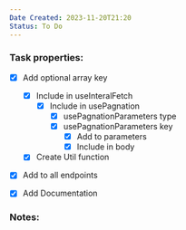 ```yaml
---
Date Created: 2023-11-20T21:20
Status: To Do
---
```

### Task properties:

- [x] Add optional array key
    - [x] Include in useInteralFetch
        - [x] Include in usePagnation
            - [x] usePagnationParameters type
            - [x] usePagnationParameters key
                - [x] Add to parameters
                - [x] Include in body
    - [x] Create Util function
- [x] Add to all endpoints
- [x] Add Documentation

  

### Notes:
